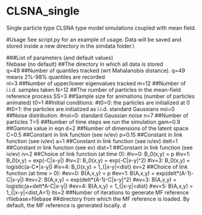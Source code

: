 # CLSNA_single
Single particle type CLSNA type model simulations coupled with mean field.

#Usage
See script.py for an example of usage. Data will be saved and stored inside a new directory in the simdata folder.\

###List of parameters (and default values)\
filebase (no default)         ##The directory in which all data is stored\
q=49                          ##Number of quantiles tracked (wrt Mahalanobis distance). q=49 means 2%-98% quantiles are recorded\
nl=3                          ##Number of upper/lower eigenvalues tracked
m=12                          ##Number of i.i.d. samples taken
N=12                          ##The number of particles in the mean-field reference process
SS=3                          ##Sample size for animations (number of particles animated)
t0=1                          ##Initial conditions:
                                      #t0=0: the particles are initialized at 0
                                      #t0=1: the particles are initialized as i.i.d. standard Gaussians
noi=0                         ##Noise distribution:
                                      #noi=0: standard Gaussian noise
n=7                           ##Number of particles
T=5                           ##Number of time steps we run the simulation
gam=0.9                       ##Gamma value in eqn
d=2                           ##Number of dimensions of the latent space
C=0.5                         ##Constant in link function (see iv/ev)
p=0.15                        ##Constant in link function (see iv/ev)
a=1                           ##Constant in link function (see iv/ev)
delt=1                        ##Constant in link function (see ev)
dist=1                        ##Constant in link function (see iv/ev)
iv=2                          ##Choice of link function (at time 0):
                                      #iv=0: B_0(x,y) = p
                                      #iv=1: B_0(x,y) = exp(-C|x-y|)
                                      #iv=2: B_0(x,y) = exp(-C|x-y|^2)
                                      #iv=3: B_0(x,y) = logistic(a-C*|x-y|)
                                      #iv=4: B_0(x,y) = 1_{|x-y|<dist}
ev=2                          ##Choice of link function (at time > 0):
                                      #ev=0: B(A,x,y) = p
                                      #ev=1: B(A,x,y) = exp(delt*(A-1)-C|x-y|)
                                      #ev=2: B(A,x,y) = exp(delt*(A-1)-C|x-y|^2)
                                      #ev=3: B(A,x,y) = logistic(a+delt*A-C|x-y|)
                                      #ev=4: B(A,x,y) = 1_{|x-y|<dist}
                                      #ev=5: B(A,x,y) = 1_{|x-y|<dist,A=1}
its=2                         ##Number of iterations to generate MF reference
rfilebase=filebase            ##directory from which the MF reference is loaded. By default, the MF reference is generated locally.
  d
